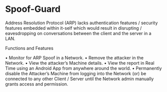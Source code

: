 # Spoof-Guard
Address Resolution Protocol (ARP) lacks authentication features / security features embedded within it-self which would result in disrupting / eavesdropping on conversations between the client and the server in a LAN.


Functions and Features


•	Monitor for ARP Spoof in a Network.
•	Remove the attacker in the Network.
•	View the attacker’s Machine details.
•	View the report in Real Time using an Android App from anywhere around the world.
•	Permanently disable the Attacker’s Machine from logging into the Network (or) be connected to any other Client / Server until the Network   admin manually grants access and permission.

